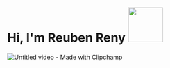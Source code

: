 ### <h1> Hi, I'm Reuben Reny <img src="https://media.tenor.com/XxJsakHJIhIAAAAC/quby-zolboo.gif" width="80"></h1>
![Untitled video - Made with Clipchamp](https://user-images.githubusercontent.com/91770238/210226158-13168051-3b76-4da8-b61c-dfcf42aea82b.gif)
